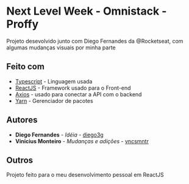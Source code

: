 # Next Level Week - Omnistack - Proffy

Projeto desevolvido junto com Diego Fernandes da @Rocketseat, com algumas mudanças visuais por minha parte

## Feito com

* [Typescript](https://www.typescriptlang.org/) - Linguagem usada
* [ReactJS](https://reactjs.org/) - Framework usado para o Front-end
* [Axios](https://github.com/axios/axios) - usado para conectar a API com o backend
* [Yarn](https://yarnpkg.com/) - Gerenciador de pacotes

## Autores

* **Diego Fernandes** - *Idéia* - [diego3g](https://github.com/diego3g)
* **Vinicius Monteiro** - *Mudanças e adições* - [vncsmntr](https://github.com/vncsmntr)

## Outros

Projeto feito para o meu desenvolvimento pessoal em ReactJS 
